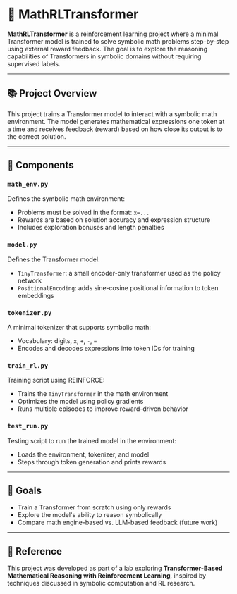 # 🧠 MathRLTransformer

**MathRLTransformer** is a reinforcement learning project where a minimal Transformer model is trained to solve symbolic math problems step-by-step using external reward feedback. The goal is to explore the reasoning capabilities of Transformers in symbolic domains without requiring supervised labels.

---

## 📚 Project Overview

This project trains a Transformer model to interact with a symbolic math environment. The model generates mathematical expressions one token at a time and receives feedback (reward) based on how close its output is to the correct solution.

---

## 🧩 Components

### `math_env.py`
Defines the symbolic math environment:
- Problems must be solved in the format: `x=...`
- Rewards are based on solution accuracy and expression structure
- Includes exploration bonuses and length penalties

### `model.py`
Defines the Transformer model:
- `TinyTransformer`: a small encoder-only transformer used as the policy network
- `PositionalEncoding`: adds sine-cosine positional information to token embeddings

### `tokenizer.py`
A minimal tokenizer that supports symbolic math:
- Vocabulary: digits, `x`, `+`, `-`, `=`
- Encodes and decodes expressions into token IDs for training

### `train_rl.py`
Training script using REINFORCE:
- Trains the `TinyTransformer` in the math environment
- Optimizes the model using policy gradients
- Runs multiple episodes to improve reward-driven behavior

### `test_run.py`
Testing script to run the trained model in the environment:
- Loads the environment, tokenizer, and model
- Steps through token generation and prints rewards

---

## 🎯 Goals

- Train a Transformer from scratch using only rewards
- Explore the model's ability to reason symbolically
- Compare math engine-based vs. LLM-based feedback (future work)

---

## 📄 Reference

This project was developed as part of a lab exploring **Transformer-Based Mathematical Reasoning with Reinforcement Learning**, inspired by techniques discussed in symbolic computation and RL research.
